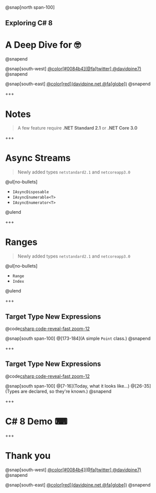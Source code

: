 ﻿@snap[north span-100]
<h2>Exploring C# 8</h2>
<h1>A Deep Dive for 🤓</h1>
@snapend

@snap[south-west]
[@color[#0084b4](@fa[twitter] @davidpine7)](https://twitter.com/davidpine7)
@snapend

@snap[south-east]
[@color[red](davidpine.net @fa[globe])](http://davidpine.net/)
@snapend

+++

# Notes

> A few feature require __.NET Standard 2.1__ or __.NET Core 3.0__

+++

# Async Streams

> Newly added types `netstandard2.1` and `netcoreapp3.0`

 @ul[no-bullets]

 - `IAsyncDisposable`
 - `IAsyncEnumerable<T>`
 - `IAsyncEnumerator<T>`

@ulend

+++

# Ranges

> Newly added types `netstandard2.1` and `netcoreapp3.0`

 @ul[no-bullets]

 - `Range` 
 - `Index`

@ulend

+++

## Target Type New Expressions

@code[csharp code-reveal-fast zoom-12](/IEvangelist.CSharp.Eight/PatternMatching.cs)

@snap[south span-100]
@[173-184](A simple `Point` class.)
@snapend

+++

## Target Type New Expressions

@code[csharp code-reveal-fast zoom-12](/target-type-new-expressions.txt)

@snap[south span-100]
@[7-16](Today, what it looks like...)
@[26-35](Types are declared, so they're known.)
@snapend

+++

# C# 8 Demo ⌨

+++

# Thank you

@snap[south-west]
[@color[#0084b4](@fa[twitter] @davidpine7)](https://twitter.com/davidpine7)
@snapend

@snap[south-east]
[@color[red](davidpine.net @fa[globe])](http://davidpine.net/)
@snapend
